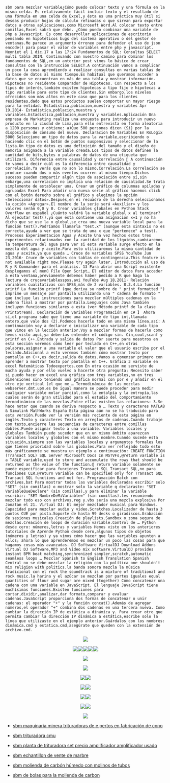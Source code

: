 
```
sbm para mezclar variable¿Cómo puedo colocar texto y una fórmula en la misma celda. Es relativamente fácil incluir texto y el resultado de una fórmula en una celda de Excel,y ésta es una práctica muy útil si deseas producir hojas de cálculo refinadas o que sirvan para exportar datos a otras aplicaciones,como Microsoft Word.Al colocar texto entre comillas,Excel sabrá que debe. ¿Cómo puedo combinar una variable de php a Javascript. Es como desarrollar aplicaciones de escritorio pensando en hipotéticos bugs del sistema operativo o del gestor de ventanas.Me parece un argumento érroneo para defender el uso de json encode() para pasar el valor de variables entre php y javascript. Neoniet el 1 dic.17 a las 17:24 Fundamentos de SQL: Consultas SELECT multi tabla JOIN. Continuando con nuestro camino para dominar los fundamentos de SQL,en un anterior post vimos lo básico de crear consultas con la instrucción SELECT.A continuación vamos a complicar un poco la cosa aprendiendo a realizar consultas en varias tablas de la base de datos al mismo tiempo.Es habitual que queramos acceder a datos que se encuentran en más de una tabla y mostrar información. Hipotecas no residente Comparador de Hipotecas. Con respecto a los tipos de interés,también existen hipotecas a tipo fijo e hipotecas a tipo variable para este tipo de clientes.Sin embargo,los niveles ofrecidos son más altos en este caso que para los clientes residentes,dado que estos productos suelen comportar un mayor riesgo para la entidad. Estadistica,poblacion,muestra y variables Apr 19,2014· Estadistica,poblacion,muestra y variables.Estadistica,poblacion,muestra y variables.Aplicación Una empresa de Marketing realiza una encuesta para introducir un nuevo producto en la ciudad de Lima,para ello entrevista en forma aleatoria a 1200 personas y obtiene: a)Que 500 personas dicen (Si) por la disposición de consumo del nuevo. Declaracion De Variables En RsLogix 5000 Seleccione un tipo de datos para la variable,escribiendo o haciendo clic en el botón de puntos suspensivos y seleccionar de la lista.Un tipo de datos es una definición del tamaño y el diseño de memoria asignada a la variable creada.Los tipos de datos definen la cantidad de bits,bytes o palabras de datos de una etiqueta que utilizará. Diferencia entre causalidad y correlación 🥇 A continuación te vamos a decir cuál es la diferencia entre causalidad y correlación.Ya verás que no son lo mismo.Correlación.La correlación se produce cuando dos o más eventos ocurren al mismo tiempo.Dichos sucesos pueden compartir algún tipo de asociación entre sí,sin embargo,una correlación no implica una relación de causalidad.Se trata simplemente de establecer una. Crear un gráfico de columnas apiladas y agrupadas Excel Para añadir una nueva serie al gráfico hacemos click con el botón derecho sobre el gráfico y elegimos la opción «Seleccionar datos».Después,en el recuadro de la derecha seleccionamos la opción «Agregar».El nombre de la serie será «Auxiliar» y los valores serán 0,0 y 0. Crear variables globales en Python Stack Overflow en español ¿Cuánto valdrá la variable global x al terminar? Al ejecutar test(),ya que ésta contiene una asignación x=1 y no ha dicho que se use la x global,se crea una nueva variable local para la función test().Podríamos llamarla "test.x" (aunque esta sintaxis no es correcta,ayuda a ver que se trata de una x que "pertenece" a test). Procesos Experimentacion Agua y Aceite Una vez hechos estos tres experimentos relacionados con la cantidad de los líquidos,cambiaremos la temperatura del agua para ver si esta variable surge efecto en la mezcla del agua y aceite.Para esto utilizaremos la misma cantidad de agua y aceite,ya que queda … Cruce de variables SPSS YouTube Jun 23,2016· Cruce de variables con tablas de contingencia.This feature is not available right now.Please try again later. Introducción al uso de R y R Commander para el análisis. 13 Para abrir una Script existente desplegamos el menú File Open Script… El editor de datos Para acceder a esta ventana,previamente debemos haber pedido a R que haga la lectura de crucevariablesspss.avi YouTube Aug 18,2011· Relación variables cualitativas con SPSS,más de 2 variables. 8.3.4.La función printf La función printf (que deriva su nombre de " print formatted ") imprime un mensaje por pantalla utilizando una " cadena de formato " que incluye las instrucciones para mezclar múltiples cadenas en la cadena final a mostrar por pantalla.Lenguajes como Java también incluyen funciones similares a esta (ver Método printf de la clase PrintStream). Declaración de variables Programación en C# 】 Ahora sí,el programa sabe que tiene una variable de tipo int,llamada entero,que vale dos (2).Podemos hacerlo todo en una misma línea,así: A continuación voy a declarar e inicializar una variable de cada tipo que vimos en la lección anterior.Voy a mezclar formas de hacerlo como hemos visto aquí,ya deberías entender el código sin. Cin,cout,scanf y printf en C++.Entrada y salida de datos Por suerte para nosotros en esta sección veremos cómo leer por teclado en C++,en otras palabras,asignar a una variable el valor que el usuario escriba por el teclado.Adicional a esto veremos también cómo mostrar texto por pantalla en C++,es decir,salida de datos.Vamos a comenzar primero con aprender a mostrar texto por pantalla en C++. Gráfica 3 variable en excel Matemáticas Todoexpertos.com En otra ocasión me serviste de mucha ayuda y por ello vuelvo a hacerte otra pregunta; Necesito saber si puedo hacer en excel una gráfica con tres variables,no en tres dimensiones sino teniendo una gráfica normal con por e y añadir en el otro eje vertical (el que me … Termodinámica de las mezclas webserver.dmt.upm.es De igual manera se puede proceder para medir cualquier variable molar parcial,como la entalpía y la entropía,las cuales serán de gran utilidad para el estudio del comportamiento termodinámico de las mezclas.Entre ellas existen las relaciones: 3.Se hace notar que cuando se deriva respecto a … Texto y caracteres MATLAB & Simulink MathWorks España Esta página aún no se ha traducido para esta versión.Puede ver la versión más reciente de esta página en inglés.Texto y caracteres Texto en arreglos de cadenas.Cuando trabaje con texto,encierre las secuencias de caracteres entre comillas dobles.Puede asignar texto a una variable. Variables locales y globales También puede suceder que en un mismo ámbito aparezcan variables locales y globales con el mismo nombre.Cuando sucede esta situación,siempre son las variables locales y argumentos formales los que tienen prioridad sobre las globales.Para ver reflejado todo esto más gráficamente se muestra un ejemplo a continuación: CREATE FUNCTION (Transact SQL) SQL Server Microsoft Docs In MSTVFs,@return variable is a TABLE variable,used to store and accumulate the rows that should be returned as the value of the function.@ return variable solamente se puede especificar para funciones Transact SQL Transact SQL,no para funciones CLR.@return variable can be specified only for Transact SQL Transact SQL functions and not for. Programación Batch con archivos.bat Para mostrar todas las variables declaradas escribir solo "SET" (sin comillas) o mostrar solo la variable q declaraste: "SET VariableQueDeclare" (sin comillas),y para eliminar la variable escribir: "SET NombreDeMiVariable=" (sin comillas).les recomiendo mezclar todo eso con archivos.reg y.vbs seria una mezcla explosiva Por Jonatan el 21. Virtual DJ: El mejor mezclador musical para Windows. Capacidad para mezclar audio y vídeo.Scratches.Localizador de hasta 3 puntos CUE por pista.Soporte de hasta 99 decks o giradiscos.Grabación de sesiones musicales.Creación de playlists.Sandbox o zona segura de mezclas.Creación de loops de duración variable.Control de … Python desde cero: números,letras y variables Hemos visto en los anteriores tutoriales de Aprende Python desde cero,algunos tipos de objetos (números y letras) y ya vimos cómo hacer que las variables apunten a ellos; ahora lo que aprenderemos es mezclar un poco las cosas para que hagamos cosas más avanzadas. DJ Software VirtualDJ Download Addons Virtual DJ Software,MP3 and Video mix software.VirtualDJ provides instant BPM beat matching,synchronized sampler,scratch,automatic seamless loops … Mezclar Spanish to English Translation Spanish Central no se debe mezclar la religión con la política one shouldn't mix religion with politics.la banda sonora mezcla la música tradicional con el rock the soundtrack is a mixture of traditional and rock music.la harina y el azúcar se mezclan por partes iguales equal quantities of flour and sugar are mixed (together) Cómo concatenar una cadena con una variable en JavaScript. El lenguaje JavaScript tiene muchísimas funciones.Existen funciones para cortar,dividir,analizar,dar formato,comparar y evaluar cadenas.JavaScript proporciona dos formas de concatenar o unir cadenas: el operador "+" y la función concat().Además de agregar números,el operador "+" combina dos cadenas en una tercera nueva. Como cambiar la dirección IP de estática a dinámica y. Para crear otro que permita cambiar la dirección IP dinámica a estática,escribe solo la línea que utilizaste en el ejemplo anterior.Guárdalos con los nombres: dinámica.cmd y estatica.cmd,asegúrate que queden con la extensión de archivo.cmd. 
```

<div align="center">

<a href="https://es-crusher.shibang-china.com/github&k=sbm+para+mezclar+variable"><img src="https://static.shibang-china.com/es/crusher/logo.jpg"></a>

<a href="https://es-crusher.shibang-china.com/github&k=sbm+para+mezclar+variable"><img src="https://static.shibang-china.com/es/crusher/index.jpg"></a><a href="https://es-crusher.shibang-china.com/material.htmlgithub&k=sbm+para+mezclar+variable"><img src="https://static.shibang-china.com/es/crusher/material.jpg"></a><a href="https://es-crusher.shibang-china.com/application.htmlgithub&k=sbm+para+mezclar+variable"><img src="https://static.shibang-china.com/es/crusher/application.jpg"></a><a href="https://es-crusher.shibang-china.com/aboutus.htmlgithub&k=sbm+para+mezclar+variable"><img src="https://static.shibang-china.com/es/crusher/aboutus.jpg"></a><a href="https://es-crusher.shibang-china.com/contact.htmlgithub&k=sbm+para+mezclar+variable"><img src="https://static.shibang-china.com/es/crusher/contact.jpg"></a>

<a href="https://es-crusher.shibang-china.com/github&k=sbm+para+mezclar+variable"><img src="https://static.shibang-china.com/es/crusher/banner.jpg"></a>

<a href="https://swt.shibang-china.com/github&k=sbm+para+mezclar+variable"><img src="https://static.shibang-china.com/es/crusher/text.jpg"></a>

<a href="https://swt.shibang-china.com/github&k=sbm+para+mezclar+variable"><img src="https://static.shibang-china.com/es/crusher/chat.jpg"></a><a href="https://es-crusher.shibang-china.com/contact.htmlgithub&k=sbm+para+mezclar+variable"><img src="https://static.shibang-china.com/es/crusher/message.jpg"></a>

<a href="https://es-crusher.shibang-china.com/products/pe.htmlgithub&k=sbm+para+mezclar+variable"><img src="https://static.shibang-china.com/es/crusher/pe.jpg"></a><a href="https://es-crusher.shibang-china.com/products/pf.htmlgithub&k=sbm+para+mezclar+variable"><img src="https://static.shibang-china.com/es/crusher/pf.jpg"></a>

<a href="https://es-crusher.shibang-china.com/products/hpt.htmlgithub&k=sbm+para+mezclar+variable"><img src="https://static.shibang-china.com/es/crusher/hpt.jpg"></a><a href="https://es-crusher.shibang-china.com/products/vsi.htmlgithub&k=sbm+para+mezclar+variable"><img src="https://static.shibang-china.com/es/crusher/vsi.jpg"></a>

<a href="https://es-crusher.shibang-china.com/products/klv.htmlgithub&k=sbm+para+mezclar+variable"><img src="https://static.shibang-china.com/es/crusher/klv.jpg"></a><a href="https://es-crusher.shibang-china.com/products/portable.htmlgithub&k=sbm+para+mezclar+variable"><img src="https://static.shibang-china.com/es/crusher/portable.jpg"></a>

<a href="https://swt.shibang-china.com/github&k=sbm+para+mezclar+variable"><img src="https://static.shibang-china.com/es/crusher/case.jpg"></a>

</div>


* [sbm maquinaria minera trituradoras de e pertos en fabricación de cono](sbm%20maquinaria%20minera%20trituradoras%20de%20e%20pertos%20en%20fabricaci%C3%B3n%20de%20cono.md)

* [sbm trituradora cmu](sbm%20trituradora%20cmu.md)

* [sbm planta de trituradora set precio amplificador amplificador usado](sbm%20planta%20de%20trituradora%20set%20precio%20amplificador%20amplificador%20usado.md)

* [sbm echantillon de vente de marbre](sbm%20echantillon%20de%20vente%20de%20marbre.md)

* [sbm molienda de carbón húmedo con molinos de tubos](sbm%20molienda%20de%20carb%C3%B3n%20h%C3%BAmedo%20con%20molinos%20de%20tubos.md)

* [sbm de bolas para la molienda de carbon](sbm%20de%20bolas%20para%20la%20molienda%20de%20carbon.md)